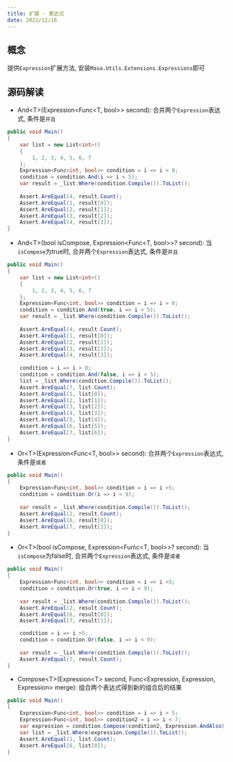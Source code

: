 ```yaml
---
title: 扩展 - 表达式
date: 2022/12/16
---
```


## 概念

提供`Expression`扩展方法, 安装`Masa.Utils.Extensions.Expressions`即可

## 源码解读

* And\<T\>(Expression\<Func\<T, bool\>\> second): 合并两个`Expression`表达式, 条件是`并且`

``` C#
public void Main()
{
    var list = new List<int>()
    {
        1, 2, 3, 4, 5, 6, 7
    };
    Expression<Func<int, bool>> condition = i => i > 0;
    condition = condition.And(i => i < 5);
    var result = _list.Where(condition.Compile()).ToList();
    
    Assert.AreEqual(4, result.Count);
    Assert.AreEqual(1, result[0]);
    Assert.AreEqual(2, result[1]);
    Assert.AreEqual(3, result[2]);
    Assert.AreEqual(4, result[3]);
}
```

* And\<T\>(bool isCompose, Expression\<Func\<T, bool\>\>? second): 当`isCompose`为true时, 合并两个`Expression`表达式, 条件是`并且`

``` C#
public void Main()
{
    var list = new List<int>()
    {
        1, 2, 3, 4, 5, 6, 7
    };
    Expression<Func<int, bool>> condition = i => i > 0;
    condition = condition.And(true, i => i < 5);
    var result = _list.Where(condition.Compile()).ToList();
    
    Assert.AreEqual(4, result.Count);
    Assert.AreEqual(1, result[0]);
    Assert.AreEqual(2, result[1]);
    Assert.AreEqual(3, result[2]);
    Assert.AreEqual(4, result[3]);
    
    condition = i => i > 0;
    condition = condition.And(false, i => i < 5);
    list = _list.Where(condition.Compile()).ToList();
    Assert.AreEqual(7, list.Count);
    Assert.AreEqual(1, list[0]);
    Assert.AreEqual(2, list[1]);
    Assert.AreEqual(3, list[2]);
    Assert.AreEqual(4, list[3]);
    Assert.AreEqual(5, list[4]);
    Assert.AreEqual(6, list[5]);
    Assert.AreEqual(7, list[6]);
}
```

* Or\<T\>(Expression\<Func\<T, bool\>\> second): 合并两个`Expression`表达式, 条件是`或者`

``` C#
public void Main()
{
    Expression<Func<int, bool>> condition = i => i >5;
    condition = condition.Or(i => i < 9);
    
    var result = _list.Where(condition.Compile()).ToList();
    Assert.AreEqual(2, result.Count);
    Assert.AreEqual(6, result[0]);
    Assert.AreEqual(7, result[1]);
}
```

* Or\<T\>(bool isCompose, Expression\<Fun\c<T, bool\>\>? second): 当`isCompose`为false时, 合并两个`Expression`表达式, 条件是`或者`

``` C#
public void Main()
{
    Expression<Func<int, bool>> condition = i => i >5;
    condition = condition.Or(true, i => i < 9);
    
    var result = _list.Where(condition.Compile()).ToList();
    Assert.AreEqual(2, result.Count);
    Assert.AreEqual(6, result[0]);
    Assert.AreEqual(7, result[1]);

    condition = i => i >5;
    condition = condition.Or(false, i => i < 9);
    
    var result = _list.Where(condition.Compile()).ToList();
    Assert.AreEqual(7, result.Count);
}
```

* Compose\<T\>(Expression\<T\> second, Func\<Expression, Expression, Expression\> merge): 组合两个表达式得到新的组合后的结果

``` C#
public void Main()
{
    Expression<Func<int, bool>> condition = i => i > 5;
    Expression<Func<int, bool>> condition2 = i => i < 7;
    var expression = condition.Compose(condition2, Expression.AndAlso);
    var list = _list.Where(expression.Compile()).ToList();
    Assert.AreEqual(1, list.Count);
    Assert.AreEqual(6, list[0]);
}
```